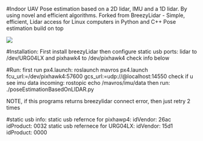#Indoor UAV Pose estimation based on a 2D lidar, IMU and a 1D lidar. By using novel and efficient algorithms.
Forked from BreezyLidar - Simple, efficient, Lidar access for Linux computers in Python and C++
Pose estimation build on top

![](var/output.gif)

#Installation:
First install breezyLidar
then configure static usb ports: lidar to /dev/URG04LX and pixhawk4 to /dev/pixhawk4 check info below

#Run:
first run px4.launch:
roslaunch mavros px4.launch fcu_url:=/dev/pixhawk4:57600  gcs_url:=udp://@localhost:14550
check if u see imu data incoming:
rostopic echo /mavros/imu/data
then run:
./poseEstimationBasedOnLIDAR.py

NOTE, if this programs returns breezylidar connect error, then just retry 2 times

#static usb info:
    static usb refernce for pixhawp4:
        idVendor: 26ac
        idProduct: 0032
    static usb refernece for URG04LX:
        idVendor: 15d1
        idProduct: 0000